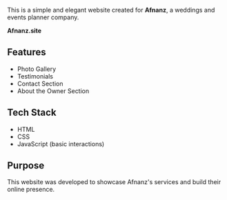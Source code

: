 This is a simple and elegant website created for **Afnanz**, a weddings and events planner company.

**Afnanz.site** 

## Features

- Photo Gallery  
- Testimonials  
- Contact Section  
- About the Owner Section  

## Tech Stack

- HTML  
- CSS  
- JavaScript (basic interactions)

## Purpose

This website was developed to showcase Afnanz's services and build their online presence.  
